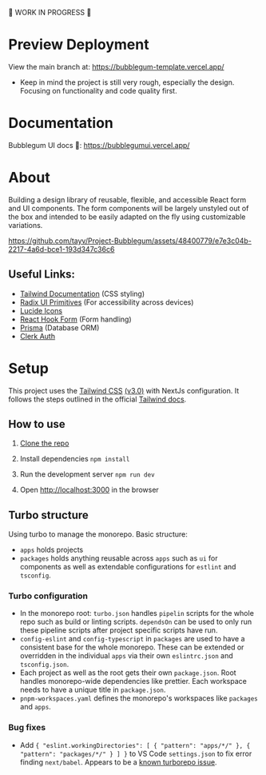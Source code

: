🚧 WORK IN PROGRESS 🚧

# Preview Deployment

View the main branch at: https://bubblegum-template.vercel.app/

- Keep in mind the project is still very rough, especially the design. Focusing on functionality and code quality first.

# Documentation

Bubblegum UI docs 🚧: https://bubblegumui.vercel.app/

# About

Building a design library of reusable, flexible, and accessible React form and UI components. The form components will be largely unstyled out of the box and intended to be easily adapted on the fly using customizable variations.

https://github.com/tayv/Project-Bubblegum/assets/48400779/e7e3c04b-2217-4a6d-bce1-193d347c36c6

## Useful Links:

- [Tailwind Documentation](https://tailwindcss.com/docs/) (CSS styling)
- [Radix UI Primitives](https://www.radix-ui.com/docs/primitives/) (For accessibility across devices)
- [Lucide Icons](https://lucide.dev/)
- [React Hook Form](https://react-hook-form.com/) (Form handling)
- [Prisma](https://www.prisma.io/docs) (Database ORM)
- [Clerk Auth](https://clerk.com/docs/nextjs/overview)

# Setup

This project uses the [Tailwind CSS](https://tailwindcss.com/) [(v3.0)](https://tailwindcss.com/blog/tailwindcss-v3) with NextJs configuration. It follows the steps outlined in the official [Tailwind docs](https://tailwindcss.com/docs/guides/nextjs).

## How to use

1. [Clone the repo](https://docs.github.com/en/repositories/creating-and-managing-repositories/cloning-a-repository)

2. Install dependencies `npm install`

3. Run the development server `npm run dev`

4. Open [http://localhost:3000](http://localhost:3000) in the browser

## Turbo structure

Using turbo to manage the monorepo. Basic structure:

- `apps` holds projects
- `packages` holds anything reusable across `apps` such as `ui` for components as well as extendable configurations for `estlint` and `tsconfig`.

### Turbo configuration

- In the monorepo root: `turbo.json` handles `pipelin` scripts for the whole repo such as build or linting scripts. `dependsOn` can be used to only run these pipeline scripts after project specific scripts have run.
- `config-eslint` and `config-typescript` in `packages` are used to have a consistent base for the whole monorepo. These can be extended or overridden in the individual `apps` via their own `eslintrc.json` and `tsconfig.json`.
- Each project as well as the root gets their own `package.json`. Root handles monorepo-wide dependencies like prettier. Each workspace needs to have a unique title in `package.json`.
- `pnpm-workspaces.yaml` defines the monorepo's workspaces like `packages` and `apps`.

### Bug fixes

- Add `{
  "eslint.workingDirectories": [
    { "pattern": "apps/*/" },
    { "pattern": "packages/*/" }
  ]
}` to VS Code `settings.json` to fix error finding `next/babel`. Appears to be a [known turborepo issue](https://stackoverflow.com/questions/71662525/failed-to-load-config-next-babel-to-extend-from-eslintrc-json).
